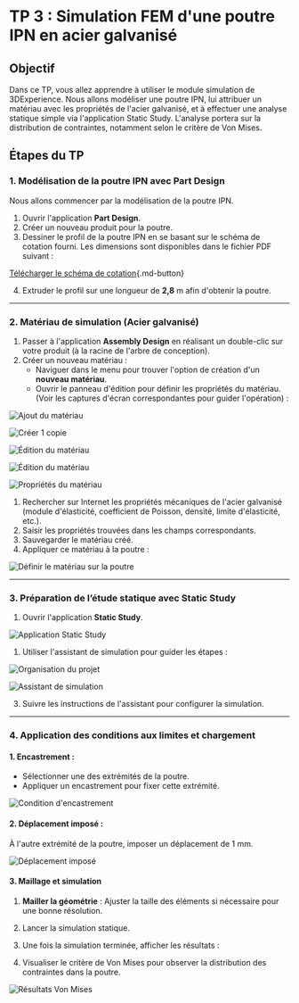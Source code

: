 # TP 3 : Simulation FEM d'une poutre IPN en acier galvanisé

## Objectif

Dans ce TP, vous allez apprendre à utiliser le module simulation de 3DExperience. Nous allons modéliser une poutre IPN, lui attribuer un matériau avec les propriétés de l'acier galvanisé, et à effectuer une analyse statique simple via l'application Static Study. L'analyse portera sur la distribution de contraintes, notamment selon le critère de Von Mises.

## Étapes du TP
### 1. Modélisation de la poutre IPN avec Part Design

Nous allons commencer par la modélisation de la poutre IPN.

1. Ouvrir l'application **Part Design**.
2. Créer un nouveau produit pour la poutre.
3. Dessiner le profil de la poutre IPN en se basant sur le schéma de cotation fourni. Les dimensions sont disponibles dans le fichier PDF suivant :  
   
[Télécharger le schéma de cotation](./images/tp.rdm/dim.pdf){.md-button}

4. Extruder le profil sur une longueur de **2,8** m afin d'obtenir la poutre.

---

### 2. Matériau de simulation (Acier galvanisé)

1. Passer à l'application **Assembly Design** en réalisant un double-clic sur votre produit (à la racine de l'arbre de conception).
2. Créer un nouveau matériau :
   - Naviguer dans le menu pour trouver l'option de création d'un **nouveau matériau**.
   - Ouvrir le panneau d'édition pour définir les propriétés du matériau. (Voir les captures d'écran correspondantes pour guider l'opération) :

![Ajout du matériau](./images/tp.rdm/add.material.PNG)

![Créer 1 copie](./images/tp.rdm/add.material.sim.png)

![Édition du matériau](./images/tp.rdm/add.material.edit.PNG)

![Édition du matériau](./images/tp.rdm/add.material.edit.dev.PNG)

![Propriétés du matériau](./images/tp.rdm/add.material.properties.PNG)

1. Rechercher sur Internet les propriétés mécaniques de l'acier galvanisé (module d'élasticité, coefficient de Poisson, densité, limite d'élasticité, etc.).
2. Saisir les propriétés trouvées dans les champs correspondants.
3. Sauvegarder le matériau créé.
4. Appliquer ce matériau à la poutre :

![Définir le matériau sur la poutre](./images/tp.rdm/set.material.PNG)

---

### 3. Préparation de l’étude statique avec Static Study

1. Ouvrir l'application **Static Study**.

![Application Static Study](./images/tp.rdm/app.static.PNG)

1. Utiliser l'assistant de simulation pour guider les étapes :

![Organisation du projet](./images/tp.rdm/orga.PNG)

![Assistant de simulation](./images/tp.rdm/app.static.PNG)

3. Suivre les instructions de l'assistant pour configurer la simulation.

---

### 4. Application des conditions aux limites et chargement
#### 1. Encastrement :

- Sélectionner une des extrémités de la poutre.
- Appliquer un encastrement pour fixer cette extrémité.

![Condition d'encastrement](./images/tp.rdm/displacement.fix.PNG)

#### 2. Déplacement imposé :

À l'autre extrémité de la poutre, imposer un déplacement de 1 mm.

![Déplacement imposé](./images/tp.rdm/displacement.PNG)

#### 3. Maillage et simulation

1. __Mailler la géométrie__ : Ajuster la taille des éléments si nécessaire pour une bonne résolution.
  
1. Lancer la simulation statique.
2. Une fois la simulation terminée, afficher les résultats :

3. Visualiser le critère de Von Mises pour observer la distribution des contraintes dans la poutre.

![Résultats Von Mises](./images/tp.rdm/vm.PNG)
